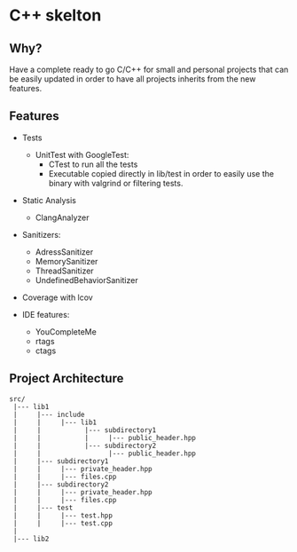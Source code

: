 # C++ skelton

## Why?

Have a complete ready to go C/C++ for small and personal projects that can be
easily updated in order to have all projects inherits from the new features.

## Features

* Tests
    - UnitTest with GoogleTest:
         + CTest to run all the tests
         + Executable copied directly in lib/test in order to easily
           use the binary with valgrind or filtering tests.

* Static Analysis

    - ClangAnalyzer

* Sanitizers:

    - AdressSanitizer
    - MemorySanitizer
    - ThreadSanitizer
    - UndefinedBehaviorSanitizer

* Coverage with lcov

* IDE features:
    - YouCompleteMe
    - rtags
    - ctags

## Project Architecture

    src/
     |--- lib1
     |     |--- include
     |     |     |--- lib1
     |     |           |--- subdirectory1
     |     |           |     |--- public_header.hpp
     |     |           |--- subdirectory2
     |     |                 |--- public_header.hpp
     |     |--- subdirectory1
     |     |     |--- private_header.hpp
     |     |     |--- files.cpp
     |     |--- subdirectory2
     |     |     |--- private_header.hpp
     |     |     |--- files.cpp
     |     |--- test
     |     |     |--- test.hpp
     |     |     |--- test.cpp
     |
     |--- lib2


